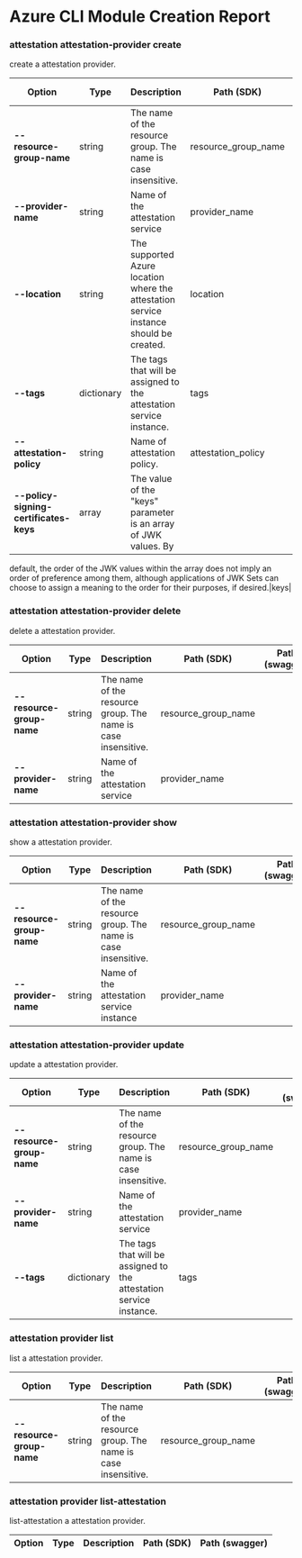 # Azure CLI Module Creation Report

### attestation attestation-provider create

create a attestation provider.

|Option|Type|Description|Path (SDK)|Path (swagger)|
|------|----|-----------|----------|--------------|
|**--resource-group-name**|string|The name of the resource group. The name is case insensitive.|resource_group_name|
|**--provider-name**|string|Name of the attestation service|provider_name|
|**--location**|string|The supported Azure location where the attestation service instance should be created.|location|
|**--tags**|dictionary|The tags that will be assigned to the attestation service instance.|tags|
|**--attestation-policy**|string|Name of attestation policy.|attestation_policy|
|**--policy-signing-certificates-keys**|array|The value of the "keys" parameter is an array of JWK values.  By
default, the order of the JWK values within the array does not imply
an order of preference among them, although applications of JWK Sets
can choose to assign a meaning to the order for their purposes, if
desired.|keys|
### attestation attestation-provider delete

delete a attestation provider.

|Option|Type|Description|Path (SDK)|Path (swagger)|
|------|----|-----------|----------|--------------|
|**--resource-group-name**|string|The name of the resource group. The name is case insensitive.|resource_group_name|
|**--provider-name**|string|Name of the attestation service|provider_name|
### attestation attestation-provider show

show a attestation provider.

|Option|Type|Description|Path (SDK)|Path (swagger)|
|------|----|-----------|----------|--------------|
|**--resource-group-name**|string|The name of the resource group. The name is case insensitive.|resource_group_name|
|**--provider-name**|string|Name of the attestation service instance|provider_name|
### attestation attestation-provider update

update a attestation provider.

|Option|Type|Description|Path (SDK)|Path (swagger)|
|------|----|-----------|----------|--------------|
|**--resource-group-name**|string|The name of the resource group. The name is case insensitive.|resource_group_name|
|**--provider-name**|string|Name of the attestation service|provider_name|
|**--tags**|dictionary|The tags that will be assigned to the attestation service instance.|tags|
### attestation provider list

list a attestation provider.

|Option|Type|Description|Path (SDK)|Path (swagger)|
|------|----|-----------|----------|--------------|
|**--resource-group-name**|string|The name of the resource group. The name is case insensitive.|resource_group_name|
### attestation provider list-attestation

list-attestation a attestation provider.

|Option|Type|Description|Path (SDK)|Path (swagger)|
|------|----|-----------|----------|--------------|